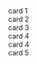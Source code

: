 <!-- component -->
<card class="flex flex-col max-w-6xl mx-auto space-y-4 ">
      <div class="bg-green-500 rounded-lg py-6 p-3">card 1</div>
      <div class="flex  justify-between space-x-5">
        <div class="bg-yellow-500 rounded-lg sm:h-[70vh] py-6 w-full h-[80vh] p-3">
          card 2
        </div>
        <div class="bg-red-500 rounded-lg py-6 w-full p-3">card 3</div>
        <div class="hidden md:inline-block bg-purple-500 rounded-lg py-6 w-full p-3">
          card 4
        </div>
      </div>
      <div class=" md:hidden bg-purple-500 rounded-lg py-6 w-full p-3">
        card 4
      </div>
      <div class="bg-blue-500 rounded-lg py-6 p-3">card 5</div>
    </card>